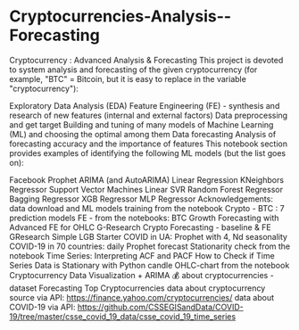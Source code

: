 # Cryptocurrencies-Analysis--Forecasting
Cryptocurrency : Advanced Analysis & Forecasting
This project is devoted to system analysis and forecasting of the given cryptocurrency (for example, "BTC" = Bitcoin, but it is easy to replace in the variable "cryptocurrency"):

Exploratory Data Analysis (EDA)
Feature Engineering (FE) - synthesis and research of new features (internal and external factors)
Data preprocessing and get target
Building and tuning of many models of Machine Learning (ML) and choosing the optimal among them
Data forecasting
Analysis of forecasting accuracy and the importance of features
This notebook section provides examples of identifying the following ML models (but the list goes on):

Facebook Prophet
ARIMA (and AutoARIMA)
Linear Regression
KNeighbors Regressor
Support Vector Machines
Linear SVR
Random Forest Regressor
Bagging Regressor
XGB Regressor
MLP Regressor
Acknowledgements:
data download and ML models training from the notebook Crypto - BTC : 7 prediction models
FE - from the notebooks:
BTC Growth Forecasting with Advanced FE for OHLC
G-Research Crypto Forecasting - baseline & FE
GResearch Simple LGB Starter
COVID in UA: Prophet with 4, Nd seasonality
COVID-19 in 70 countries: daily Prophet forecast
Stationarity check from the notebook Time Series: Interpreting ACF and PACF
How to Check if Time Series Data is Stationary with Python
candle OHLC-chart from the notebook Cryptocurrency Data Visualization + ARIMA 💰
about cryptocurrencies - dataset Forecasting Top Cryptocurrencies
data about cryptocurrency source via API: https://finance.yahoo.com/cryptocurrencies/
data about COVID-19 via API: https://github.com/CSSEGISandData/COVID-19/tree/master/csse_covid_19_data/csse_covid_19_time_series
